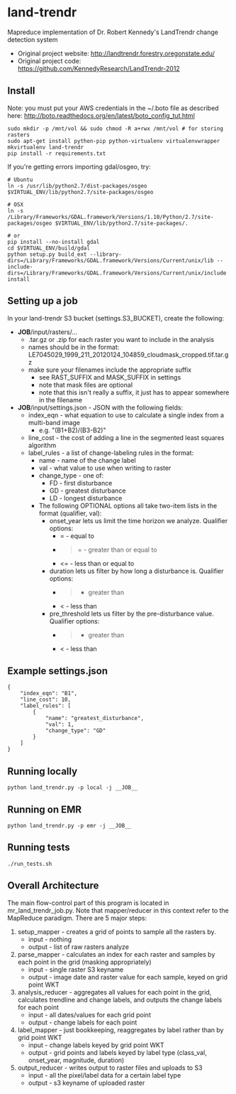 land-trendr
===========
Mapreduce implementation of Dr. Robert Kennedy's LandTrendr change detection system

 * Original project website: http://landtrendr.forestry.oregonstate.edu/
 * Original project code: https://github.com/KennedyResearch/LandTrendr-2012

Install
-------
Note: you must put your AWS credentials in the ~/.boto file as described here:
http://boto.readthedocs.org/en/latest/boto_config_tut.html

    sudo mkdir -p /mnt/vol && sudo chmod -R a+rwx /mnt/vol # for storing rasters
    sudo apt-get install python-pip python-virtualenv virtualenvwrapper
    mkvirtualenv land-trendr
    pip install -r requirements.txt

If you're getting errors importing gdal/osgeo, try:

    # Ubuntu
    ln -s /usr/lib/python2.7/dist-packages/osgeo $VIRTUAL_ENV/lib/python2.7/site-packages/osgeo

    # OSX
    ln -s /Library/Frameworks/GDAL.framework/Versions/1.10/Python/2.7/site-packages/osgeo $VIRTUAL_ENV/lib/python2.7/site-packages/.

    # or
    pip install --no-install gdal
    cd $VIRTUAL_ENV/build/gdal
    python setup.py build_ext --library-dirs=/Library/Frameworks/GDAL.framework/Versions/Current/unix/lib --include-dirs=/Library/Frameworks/GDAL.framework/Versions/Current/unix/include install

Setting up a job
----------------
In your land-trendr S3 bucket (settings.S3_BUCKET), create the following:
 * __JOB__/input/rasters/...
   * .tar.gz or .zip for each raster you want to include in the analysis
   * names should be in the format: LE7045029_1999_211_20120124_104859_cloudmask_cropped.tif.tar.gz
   * make sure your filenames include the appropriate suffix
      * see RAST_SUFFIX and MASK_SUFFIX in settings
      * note that mask files are optional
      * note that this isn't really a suffix, it just has to appear somewhere in the filename
 * __JOB__/input/settings.json  -  JSON with the following fields:
   * index_eqn - what equation to use to calculate a single index from a multi-band image
     * e.g. "(B1+B2)/(B3-B2)"
   * line_cost - the cost of adding a line in the segmented least squares algorithm
   * label_rules - a list of change-labeling rules in the format:
     * name - name of the change label
     * val - what value to use when writing to raster
     * change_type - one of:
        * FD - first disturbance
        * GD - greatest disturbance
        * LD - longest disturbance
     * The following OPTIONAL options all take two-item lists in the format (qualifier, val):
        * onset_year lets us limit the time horizon we analyze. Qualifier options:
          * = - equal to
          * >= - greater than or equal to
          * <= - less than or equal to
        * duration lets us filter by how long a disturbance is. Qualifier options:
          * > - greater than
          * < - less than
        * pre_threshold lets us filter by the pre-disturbance value. Qualifier options:
          * > - greater than
          * < - less than

Example settings.json
---------------------
    {
        "index_eqn": "B1",
        "line_cost": 10,
        "label_rules": [
            {
                "name": "greatest_disturbance",
                "val": 1,
                "change_type": "GD"
            }
        ]
    }


Running locally
---------------
    python land_trendr.py -p local -j __JOB__

Running on EMR
--------------
    python land_trendr.py -p emr -j __JOB__

Running tests
-------------
    ./run_tests.sh

Overall Architecture
--------------------
The main flow-control part of this program is located in mr_land_trendr_job.py.
Note that mapper/reducer in this context refer to the MapReduce paradigm.
There are 5 major steps:
 1. setup_mapper - creates a  grid of points to sample all the rasters by.
    * input - nothing
    * output - list of raw rasters analyze
 2. parse_mapper - calculates an index for each raster and samples by each point in the grid (masking appropriately)
    * input - single raster S3 keyname
    * output - image date and raster value for each sample, keyed on grid point WKT 
 3. analysis_reducer - aggregates all values for each point in the grid, calculates trendline and change labels, and outputs the change labels for each point
    * input - all dates/values for each grid point
    * output - change labels for each point
 4. label_mapper - just bookkeeping, reaggregates by label rather than by grid point WKT
    * input - change labels keyed by grid point WKT
    * output - grid points and labels keyed by label type (class_val, onset_year, magnitude, duration)
 5. output_reducer - writes output to raster files and uploads to S3
    * input - all the pixel/label data for a certain label type
    * output - s3 keyname of uploaded raster

